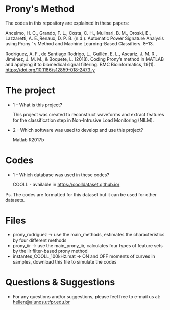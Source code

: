 # Prony's Method

The codes in this repository are explained in these papers: 

Ancelmo, H. C., Grando, F. L., Costa, C. H., Mulinari, B. M., Oroski, E., Lazzaretti, A. E.,Renaux, D. P. B. (n.d.). Automatic Power Signature Analysis using Prony ’ s Method and Machine Learning-Based Classifiers. 8–13.

Rodríguez, A. F., de Santiago Rodrigo, L., Guillén, E. L., Ascariz, J. M. R., Jiménez, J. M. M., & Boquete, L. (2018). Coding Prony’s method in MATLAB and applying it to biomedical signal filtering. BMC Bioinformatics, 19(1). https://doi.org/10.1186/s12859-018-2473-y

# The project

 * 1 - What is this project?
     
     This project was created to reconstruct waveforms and extract features for the classification step in Non-Intrusive Load Monitoring (NILM).
    
 * 2 - Which software was used to develop and use this project?
     
     Matlab R2017b

# Codes

* 1 - Which database was used in these codes?
     
     COOLL - available in https://coolldataset.github.io/

Ps. The codes are formatted for this dataset but it can be used for other datasets.

# Files
* prony_rodriguez -> use the main_methods, estimates the characteristics by four different methods
* prony_iir -> use the main_prony_iir, calculates four types of feature sets by the iir filter-based prony method
* instantes_COOLL_100kHz.mat -> ON and OFF moments of curves in samples, download this file to simulate the codes

# Questions & Suggestions
* For any questions and/or suggestions, please feel free to e-mail us at: hellen@alunos.utfpr.edu.br

